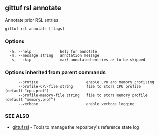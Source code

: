 ## gittuf rsl annotate

Annotate prior RSL entries

```
gittuf rsl annotate [flags]
```

### Options

```
  -h, --help             help for annotate
  -m, --message string   annotation message
  -s, --skip             mark annotated entries as to be skipped
```

### Options inherited from parent commands

```
      --profile                      enable CPU and memory profiling
      --profile-CPU-file string      file to store CPU profile (default "cpu.prof")
      --profile-memory-file string   file to store memory profile (default "memory.prof")
      --verbose                      enable verbose logging
```

### SEE ALSO

* [gittuf rsl](gittuf_rsl.md)	 - Tools to manage the repository's reference state log

